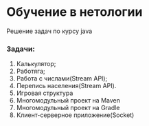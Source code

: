 # Обучение в нетологии

Решение задач по курсу java

### Задачи:
1. Калькулятор;
2. Работяга;
3. Работа с числами(Stream API);
4. Перепись населения(Stream API).
5. Игровая структура
6. Многомодульный проект на Maven
7. Многомодульный проект на Gradle
8. Клиент-серверное приложение(Socket)